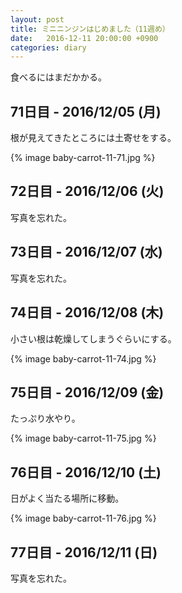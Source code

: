 ```yaml
---
layout: post
title: ミニニンジンはじめました（11週め）
date:   2016-12-11 20:00:00 +0900
categories: diary
---
```


食べるにはまだかかる。

## 71日目 - 2016/12/05 (月)

根が見えてきたところには土寄せをする。

{% image baby-carrot-11-71.jpg %}

## 72日目 - 2016/12/06 (火)

写真を忘れた。

## 73日目 - 2016/12/07 (水)

写真を忘れた。

## 74日目 - 2016/12/08 (木)

小さい根は乾燥してしまうぐらいにする。

{% image baby-carrot-11-74.jpg %}

## 75日目 - 2016/12/09 (金)

たっぷり水やり。

{% image baby-carrot-11-75.jpg %}

## 76日目 - 2016/12/10 (土)

日がよく当たる場所に移動。

{% image baby-carrot-11-76.jpg %}

## 77日目 - 2016/12/11 (日)

写真を忘れた。



